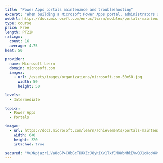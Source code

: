 ```yaml
---
title: "Power Apps portals maintenance and troubleshooting"
excerpt: "When building a Microsoft Power Apps portal, administrators should consider various techniques, best practices, and features. This module will cover the various troubleshooting tools that are available and explain the importance of using the Portal Checker tool."
webUrl: https://docs.microsoft.com/en-us/learn/modules/portals-maintenance-troubleshooting/
type: course
price: Free
length: PT22M
ratings:
  count: 16
  average: 4.75
heat: 50

provider:
  name: Microsoft Learn
  domain: microsoft.com
  images:
    - url: /assets/images/organizations/microsoft.com-50x50.jpg
      width: 50
      height: 50

levels:
  - Intermediate

topics:
  - Power Apps
  - Portals

images:
  - url: https://docs.microsoft.com/learn/achievements/portals-maintenance-troubleshooting-social.png
    width: 640
    height: 320
    isCached: true

secured: "VuXNpjazr1uVa8cGP4C0bGcTDUXZcJ8yMiXv1TxfEMOWbNbkEVwQJ1oHcoWXtY9+eTAEWkrAZtsRbaV6Nqv62L/qLHPFP5F8q4NCvXTR3lS31WZzTcCFfVCWJv6QVQ0imWRxz5FDjvNWgZNIMP1N1bkG06YtSJauGxaPBEjY0evlpAM44E5BsGE1h8SxJTwJpNpANwUCzMd2aZ06oH386lYOXSgEDC4tD/ayfpyShwi0SUgVbxV1fNrwA8NS7FUhqGwY/URliQcEymznAAZ1TZaemIKeBouxEPEArZrlHCOYgnLLmgOGyc1kcNzDJHjZFPVD1dVqKRDpdGNBOqkII5kJEEeZd6mvaHwbKClCvWjkxPSuohYg5V6HXAOBr9TR1be2C2yyMvDwOFB2u2NzNe+6jg6OAy94QYzUkH0h0lY=;Y0PojnPYPiOHm8gsIE4GnQ=="
---
```


